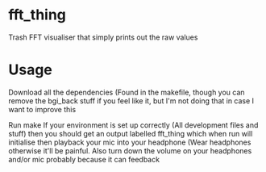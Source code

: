 # fft_thing
Trash FFT visualiser that simply prints out the raw values

# Usage
Download all the dependencies (Found in the makefile, though you can remove the bgi_back stuff if you feel like it, but I'm not doing that in case I want to improve this

Run make
If your environment is set up correctly (All development files and stuff) then you should get an output labelled fft_thing which when run will initialise then playback your mic into your headphone (Wear headphones otherwise it'll be painful. Also turn down the volume on your headphones and/or mic probably because it can feedback
